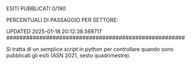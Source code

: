 ESITI PUBBLICATI 0/190 

PERCENTUALI DI PASSAGGIO PER SETTORE:

UPDATED 2025-01-18 20:12:38.569717
###################################################### 

Si tratta di un semplice script in python per controllare quando sono pubblicati gli esiti (ASN 2021, sesto quadrimestre).

